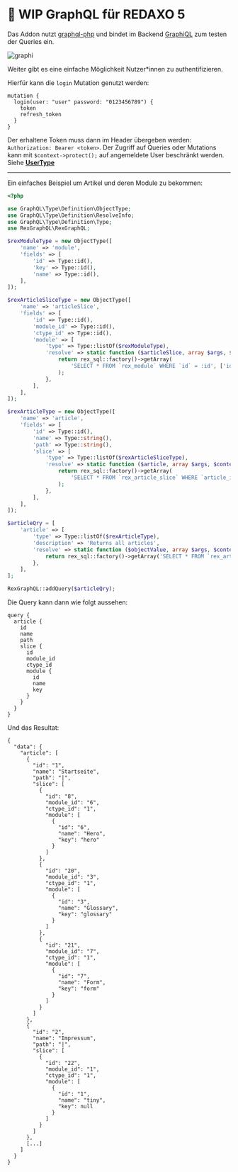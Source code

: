 # :construction: WIP GraphQL für REDAXO 5

Das Addon nutzt [graphql-php](https://github.com/webonyx/graphql-php) und bindet im Backend [GraphiQL](https://github.com/graphql/graphiql) zum testen der Queries ein.

![graphi](https://user-images.githubusercontent.com/2708231/164885012-5cb29831-83f6-4f13-89ee-a7532e647f0f.JPG)

Weiter gibt es eine einfache Möglichkeit Nutzer*innen zu authentifizieren.

Hierfür kann die `login` Mutation genutzt werden:

```
mutation {
  login(user: "user" password: "0123456789") {
    token
    refresh_token
  }
}
```

Der erhaltene Token muss dann im Header übergeben werden:
`Authorization: Bearer <token>`.
Der Zugriff auf Queries oder Mutations kann mit `$context->protect();` auf angemeldete User beschränkt werden.
Siehe **[UserType](https://github.com/eaCe/graphql/blob/main/lib/Type/UserType.php#L27)**

---

Ein einfaches Beispiel um Artikel und deren Module zu bekommen:

```php
<?php

use GraphQL\Type\Definition\ObjectType;
use GraphQL\Type\Definition\ResolveInfo;
use GraphQL\Type\Definition\Type;
use RexGraphQL\RexGraphQL;

$rexModuleType = new ObjectType([
    'name' => 'module',
    'fields' => [
        'id' => Type::id(),
        'key' => Type::id(),
        'name' => Type::id(),
    ],
]);

$rexArticleSliceType = new ObjectType([
    'name' => 'articleSlice',
    'fields' => [
        'id' => Type::id(),
        'module_id' => Type::id(),
        'ctype_id' => Type::id(),
        'module' => [
            'type' => Type::listOf($rexModuleType),
            'resolve' => static function ($articleSlice, array $args, $context, ResolveInfo $info) {
                return rex_sql::factory()->getArray(
                    'SELECT * FROM `rex_module` WHERE `id` = :id', ['id' => $articleSlice['module_id']]
                );
            },
        ],
    ],
]);

$rexArticleType = new ObjectType([
    'name' => 'article',
    'fields' => [
        'id' => Type::id(),
        'name' => Type::string(),
        'path' => Type::string(),
        'slice' => [
            'type' => Type::listOf($rexArticleSliceType),
            'resolve' => static function ($article, array $args, $context, ResolveInfo $info) {
                return rex_sql::factory()->getArray(
                    'SELECT * FROM `rex_article_slice` WHERE `article_id` = :id', ['id' => $article['id']]
                );
            },
        ],
    ],
]);

$articleQry = [
    'article' => [
        'type' => Type::listOf($rexArticleType),
        'description' => 'Returns all articles',
        'resolve' => static function ($objectValue, array $args, $context, ResolveInfo $info) {
            return rex_sql::factory()->getArray('SELECT * FROM `rex_article`');
        },
    ],
];

RexGraphQL::addQuery($articleQry);
```

Die Query kann dann wie folgt aussehen:

```
query {
  article {
    id
    name
    path
    slice {
      id
      module_id
      ctype_id
      module {
        id
        name
        key
      }
    }
  }
}
```

Und das Resultat:

```
{
  "data": {
    "article": [
      {
        "id": "1",
        "name": "Startseite",
        "path": "|",
        "slice": [
          {
            "id": "8",
            "module_id": "6",
            "ctype_id": "1",
            "module": [
              {
                "id": "6",
                "name": "Hero",
                "key": "hero"
              }
            ]
          },
          {
            "id": "20",
            "module_id": "3",
            "ctype_id": "1",
            "module": [
              {
                "id": "3",
                "name": "Glossary",
                "key": "glossary"
              }
            ]
          },
          {
            "id": "21",
            "module_id": "7",
            "ctype_id": "1",
            "module": [
              {
                "id": "7",
                "name": "Form",
                "key": "form"
              }
            ]
          }
        ]
      },
      {
        "id": "2",
        "name": "Impressum",
        "path": "|",
        "slice": [
          {
            "id": "22",
            "module_id": "1",
            "ctype_id": "1",
            "module": [
              {
                "id": "1",
                "name": "tiny",
                "key": null
              }
            ]
          }
        ]
      },
      [...]
    ]
  }
}
```
